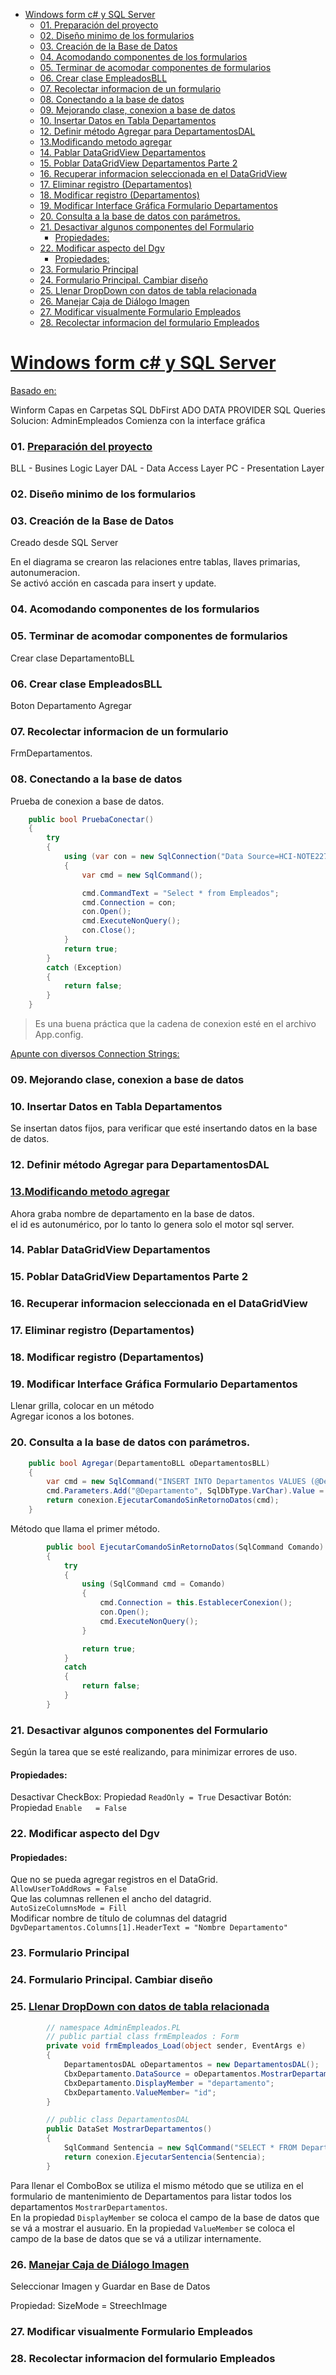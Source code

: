 - [Windows form c# y SQL Server](#windows-form-c-y-sql-server)
    - [01. Preparación del proyecto](#01-preparación-del-proyecto)
    - [02. Diseño minimo de los formularios](#02-diseño-minimo-de-los-formularios)
    - [03. Creación de la Base de Datos](#03-creación-de-la-base-de-datos)
    - [04. Acomodando componentes de los formularios](#04-acomodando-componentes-de-los-formularios)
    - [05. Terminar de acomodar componentes de formularios](#05-terminar-de-acomodar-componentes-de-formularios)
    - [06. Crear clase EmpleadosBLL](#06-crear-clase-empleadosbll)
    - [07. Recolectar informacion de un formulario](#07-recolectar-informacion-de-un-formulario)
    - [08. Conectando a la base de datos](#08-conectando-a-la-base-de-datos)
    - [09. Mejorando clase, conexion a base de datos](#09-mejorando-clase-conexion-a-base-de-datos)
    - [10. Insertar Datos en Tabla Departamentos](#10-insertar-datos-en-tabla-departamentos)
    - [12. Definir método Agregar para DepartamentosDAL](#12-definir-método-agregar-para-departamentosdal)
    - [13.Modificando metodo agregar](#13modificando-metodo-agregar)
    - [14. Pablar DataGridView Departamentos](#14-pablar-datagridview-departamentos)
    - [15. Poblar DataGridView Departamentos Parte 2](#15-poblar-datagridview-departamentos-parte-2)
    - [16. Recuperar informacion seleccionada en el DataGridView](#16-recuperar-informacion-seleccionada-en-el-datagridview)
    - [17. Eliminar registro (Departamentos)](#17-eliminar-registro-departamentos)
    - [18. Modificar registro (Departamentos)](#18-modificar-registro-departamentos)
    - [19. Modificar Interface Gráfica Formulario Departamentos](#19-modificar-interface-gráfica-formulario-departamentos)
    - [20. Consulta a la base de datos con parámetros.](#20-consulta-a-la-base-de-datos-con-parámetros)
    - [21. Desactivar algunos componentes del Formulario](#21-desactivar-algunos-componentes-del-formulario)
      - [Propiedades:](#propiedades)
    - [22. Modificar aspecto del Dgv](#22-modificar-aspecto-del-dgv)
      - [Propiedades:](#propiedades-1)
    - [23. Formulario Principal](#23-formulario-principal)
    - [24. Formulario Principal. Cambiar diseño](#24-formulario-principal-cambiar-diseño)
    - [25. Llenar DropDown con datos de tabla relacionada](#25-llenar-dropdown-con-datos-de-tabla-relacionada)
    - [26. Manejar Caja de Diálogo Imagen](#26-manejar-caja-de-diálogo-imagen)
    - [27. Modificar visualmente Formulario Empleados](#27-modificar-visualmente-formulario-empleados)
    - [28. Recolectar informacion del formulario Empleados](#28-recolectar-informacion-del-formulario-empleados)



# [Windows form c# y SQL Server](https://www.youtube.com/watch?v=cysQEFvYoE0&list=PLSuKjujFoGJ3JzIbDs4hzVq8pfthRgAU-)

[Basado en:](https://download.microsoft.com/download/2/2/1/221AD022-E701-488F-B070-7A0B87DFE789/Guia_Arquitectura_N-Capas_DDD_NET_4_(Borrador_Marzo_2010).pdf)

Winform 
Capas en Carpetas
SQL DbFirst
ADO DATA PROVIDER
SQL Queries  
Solucion: AdminEmpleados
Comienza con la interface gráfica


### 01. [Preparación del proyecto]()

BLL - Busines Logic Layer
DAL - Data Access Layer
PC - Presentation Layer

### 02. Diseño minimo de los formularios

### 03. Creación de la Base de Datos

Creado desde SQL Server

En el diagrama se crearon las relaciones entre tablas, llaves primarias, autonumeracion.  
Se activó acción en cascada para insert y update.

### 04. Acomodando componentes de los formularios

### 05. Terminar de acomodar componentes de formularios

Crear clase DepartamentoBLL

### 06. Crear clase EmpleadosBLL

Boton Departamento Agregar

### 07. Recolectar informacion de un formulario

FrmDepartamentos.

### 08. Conectando a la base de datos

Prueba de conexion a base de datos.
~~~ C#
    public bool PruebaConectar()
    {
        try
        {
            using (var con = new SqlConnection("Data Source=HCI-NOTE227\\SQLEXPRESS;Initial Catalog=dbSistema_2;Integrated Security=SSPI;"))
            {
                var cmd = new SqlCommand();

                cmd.CommandText = "Select * from Empleados";
                cmd.Connection = con;
                con.Open();
                cmd.ExecuteNonQuery();
                con.Close();
            }
            return true;
        }
        catch (Exception)
        {
            return false;
        }
    }
~~~

> Es una buena práctica que la cadena de conexion esté en el archivo App.config.

[Apunte con diversos Connection Strings: ](www.connectionstrings.com/sql-server)

### 09. Mejorando clase, conexion a base de datos

### 10. Insertar Datos en Tabla Departamentos

Se insertan datos fijos, para verificar que esté insertando datos en la base de datos.

### 12. Definir método Agregar para DepartamentosDAL

### [13.Modificando metodo agregar](https://www.youtube.com/watch?v=D7YuRPW9xmc&list=PLSuKjujFoGJ3JzIbDs4hzVq8pfthRgAU-&index=14)

Ahora graba nombre de departamento en la base de datos.  
el id es autonumérico, por lo tanto lo genera solo el motor sql server. 

### 14. Pablar DataGridView Departamentos

### 15. Poblar DataGridView Departamentos Parte 2

### 16. Recuperar informacion seleccionada en el DataGridView

### 17. Eliminar registro (Departamentos)

### 18. Modificar registro (Departamentos)

### 19. Modificar Interface Gráfica Formulario Departamentos

Llenar grilla, colocar en un método  
Agregar iconos a los botones.

### 20. Consulta a la base de datos con parámetros.

~~~ C#
    public bool Agregar(DepartamentoBLL oDepartamentosBLL)
    {
        var cmd = new SqlCommand("INSERT INTO Departamentos VALUES (@Departamento)");
        cmd.Parameters.Add("@Departamento", SqlDbType.VarChar).Value = oDepartamentosBLL.Departamento;
        return conexion.EjecutarComandoSinRetornoDatos(cmd);
    }
~~~
Método que llama el primer método.
~~~ C#
        public bool EjecutarComandoSinRetornoDatos(SqlCommand Comando)
        {
            try
            {
                using (SqlCommand cmd = Comando)
                {
                    cmd.Connection = this.EstablecerConexion();
                    con.Open();
                    cmd.ExecuteNonQuery();
                }

                return true;
            }
            catch
            {
                return false;
            }
        }
~~~

### 21. Desactivar algunos componentes del Formulario

Según la tarea que se esté realizando, para minimizar errores de uso.

#### Propiedades:
Desactivar CheckBox: Propiedad `ReadOnly = True`
Desactivar Botón:    Propiedad `Enable   = False`

### 22. Modificar aspecto del Dgv

#### Propiedades:
Que no se pueda agregar registros en el DataGrid.  
`AllowUserToAddRows = False`  
Que las columnas rellenen el ancho del datagrid.  
`AutoSizeColumnsMode = Fill`  
Modificar nombre de título de columnas del datagrid  
`DgvDepartamentos.Columns[1].HeaderText = "Nombre Departamento"`  

### 23. Formulario Principal

### 24. Formulario Principal. Cambiar diseño

### 25. [Llenar DropDown con datos de tabla relacionada](https://www.youtube.com/watch?v=-MGj-sC6qEA&list=PLSuKjujFoGJ3JzIbDs4hzVq8pfthRgAU-&index=25)

~~~ C#
        // namespace AdminEmpleados.PL
        // public partial class frmEmpleados : Form
        private void frmEmpleados_Load(object sender, EventArgs e)
        {
            DepartamentosDAL oDepartamentos = new DepartamentosDAL();
            CbxDepartamento.DataSource = oDepartamentos.MostrarDepartamentos().Tables[0];
            CbxDepartamento.DisplayMember = "departamento";
            CbxDepartamento.ValueMember= "id";
        }
~~~

~~~ C#
        // public class DepartamentosDAL
        public DataSet MostrarDepartamentos()
        {
            SqlCommand Sentencia = new SqlCommand("SELECT * FROM Departamentos");
            return conexion.EjecutarSentencia(Sentencia);
        }
~~~

Para llenar el ComboBox se utiliza el mismo método que se utiliza en el formulario de mantenimiento de Departamentos para listar todos los departamentos `MostrarDepartamentos`.  
En la propiedad `DisplayMember` se coloca el campo de la base de datos que se vá a mostrar el ausuario.
En la propiedad `ValueMember` se coloca el campo de la base de datos que se vá a utilizar internamente.

### 26. [Manejar Caja de Diálogo Imagen](https://www.youtube.com/watch?v=__gNj3m05VQ&list=PLSuKjujFoGJ3JzIbDs4hzVq8pfthRgAU-&index=26)

Seleccionar Imagen y Guardar en Base de Datos

Propiedad: SizeMode = StreechImage

### 27. Modificar visualmente Formulario Empleados

### 28. Recolectar informacion del formulario Empleados

